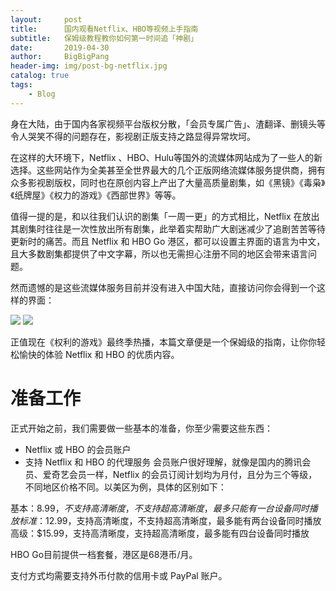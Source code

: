 ```yaml
---
layout:     post
title:      国内观看Netflix、HBO等视频上手指南
subtitle:   保姆级教程教你如何第一时间追「神剧」
date:       2019-04-30
author:     BigBigPang
header-img: img/post-bg-netflix.jpg
catalog: true
tags:
    - Blog
---
```

身在大陆，由于国内各家视频平台版权分散，「会员专属广告」、渣翻译、删镜头等令人哭笑不得的问题存在，影视剧正版支持之路显得异常坎坷。

在这样的大环境下，Netflix 、HBO、Hulu等国外的流媒体网站成为了一些人的新选择。这些网站作为全美甚至全世界最大的几个正版网络流媒体服务提供商，拥有众多影视剧版权，同时也在原创内容上产出了大量高质量剧集，如《黑镜》《毒枭》《纸牌屋》《权力的游戏》《西部世界》等等。

值得一提的是，和以往我们认识的剧集「一周一更」的方式相比，Netflix 在放出其剧集时往往是一次性放出所有剧集，此举着实帮助广大剧迷减少了追剧苦苦等待更新时的痛苦。而且 Netflix 和 HBO Go 港区，都可以设置主界面的语言为中文，且大多数剧集都提供了中文字幕，所以也无需担心注册不同的地区会带来语言问题。

然而遗憾的是这些流媒体服务目前并没有进入中国大陆，直接访问你会得到一个这样的界面：

![](https://i.loli.net/2019/04/30/5cc855f574b00.png)
![](https://i.loli.net/2019/04/30/5cc8564dcf7a1.png)

正值现在《权利的游戏》最终季热播，本篇文章便是一个保姆级的指南，让你你轻松愉快的体验 Netflix 和 HBO 的优质内容。

# 准备工作
正式开始之前，我们需要做一些基本的准备，你至少需要这些东西：
* Netflix 或 HBO 的会员账户
* 支持 Netflix 和 HBO 的代理服务
会员账户很好理解，就像是国内的腾讯会员、爱奇艺会员一样，Netflix 的会员订阅计划均为月付，且分为三个等级，不同地区价格不同。以美区为例，具体的区别如下：

基本：$8.99，不支持高清晰度，不支持超高清晰度，最多只能有一台设备同时播放
标准：$12.99，支持高清晰度，不支持超高清晰度，最多能有两台设备同时播放
高级：$15.99，支持高清晰度，支持超高清晰度，最多能有四台设备同时播放

HBO Go目前提供一档套餐，港区是68港币/月。

支付方式均需要支持外币付款的信用卡或 PayPal 账户。
